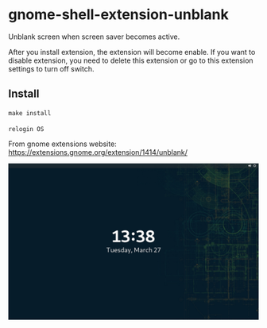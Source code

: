 # gnome-shell-extension-unblank

Unblank screen when screen saver becomes active.

After you install extension, the extension will become enable. If you want to disable extension, you need to delete this extension or go to this extension settings to turn off switch.

## Install

```
make install

relogin OS
```

From gnome extensions website: https://extensions.gnome.org/extension/1414/unblank/

![screenshot](/Screenshot.png)
